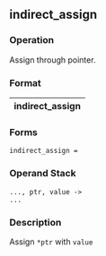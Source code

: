 ## indirect_assign

### Operation
Assign through pointer.

### Format
| indirect_assign |
| :----: |

### Forms
```
indirect_assign =
```

### Operand Stack
```
..., ptr, value ->
...
```

### Description
Assign `*ptr` with `value`


